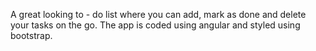 A great looking to - do list where you can add, mark as done and delete your tasks on the go.
The app is coded using angular and styled using bootstrap.
